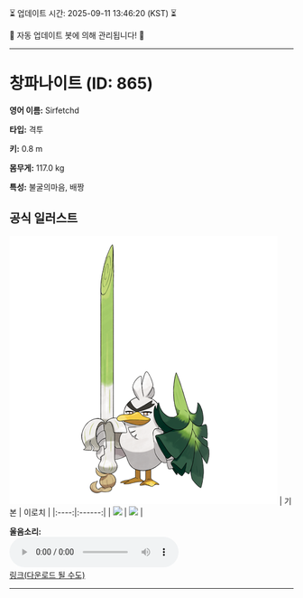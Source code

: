
⏳ 업데이트 시간: 2025-09-11 13:46:20 (KST) ⏳

🤖 자동 업데이트 봇에 의해 관리됩니다! 🤖

---

# 창파나이트 (ID: 865)
**영어 이름:** Sirfetchd

**타입:** 격투

**키:** 0.8 m

**몸무게:** 117.0 kg

**특성:** 불굴의마음, 배짱

## 공식 일러스트
![](https://raw.githubusercontent.com/PokeAPI/sprites/master/sprites/pokemon/other/official-artwork/865.png)
| 기본 | 이로치 |
|:----:|:------:|
| <img src="http://play.pokemonshowdown.com/sprites/ani/sirfetchd.gif" width="200"> | <img src="http://play.pokemonshowdown.com/sprites/ani-shiny/sirfetchd.gif" width="200"> |

**울음소리:**<br><audio controls src="https://raw.githubusercontent.com/PokeAPI/cries/main/cries/pokemon/latest/865.ogg"></audio><br> [링크(다운로드 될 수도)](https://raw.githubusercontent.com/PokeAPI/cries/main/cries/pokemon/latest/865.ogg)


---
